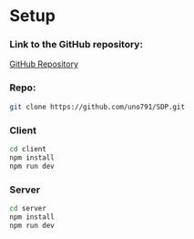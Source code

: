 # Setup

### Link to the GitHub repository:

[GitHub Repository](https://github.com/uno791/SDP)

### Repo:

```bash
git clone https://github.com/uno791/SDP.git
```

### Client

```bash
cd client
npm install
npm run dev
```

### Server

```bash
cd server
npm install
npm run dev
```
